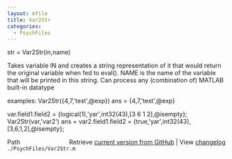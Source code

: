 ```yaml
---
layout: mfile
title: Var2Str
categories:
  - PsychFiles
---
```


str = Var2Str\(in,name\)

Takes variable IN and creates a string representation of it that would
return the original variable when fed to eval\(\). NAME is the name of the variable
that will be printed in this string.
Can process any \(combination of\) MATLAB built\-in datatype

examples:
  Var2Str\(\{4,7,'test',@exp\}\)
  ans =
      \{4,7,'test',@exp\}

  var.field1.field2 = \{logical\(1\),'yar',int32\(43\),\[3 6 1 2\],@isempty\};
  Var2Str\(var,'var2'\)
  ans =
      var2.field1.field2 = \{true,'yar',int32\(43\),\[3,6,1,2\],@isempty\};


<div class="code_header" style="text-align:right;">
  <span style="float:left;">Path&nbsp;&nbsp;</span> <span class="counter">Retrieve <a href=
  "https://raw.github.com/Psychtoolbox-3/Psychtoolbox-3/beta/./PsychFiles/Var2Str.m">current version from GitHub</a> | View <a href=
  "https://github.com/Psychtoolbox-3/Psychtoolbox-3/commits/beta/./PsychFiles/Var2Str.m">changelog</a></span>
</div>
<div class="code">
  <code>./PsychFiles/Var2Str.m</code>
</div>
